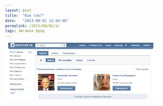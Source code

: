 ```yaml
---
layout: post
title:  "Как так?"
date:   "2013-08-01 12:44:40"
permalink: /2013/08/01/1/
tags: Зюганов бред
---
```


![screenshot](/assets/static/zug.PNG)
